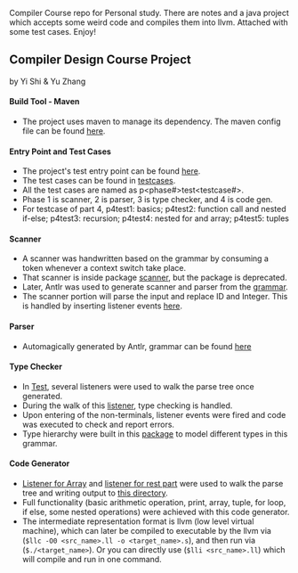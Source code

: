 Compiler Course repo for Personal study. There are notes and a java project which accepts some weird code and compiles them into llvm. Attached with some test cases. Enjoy! 

## Compiler Design Course Project 
by Yi Shi & Yu Zhang 

#### Build Tool - Maven
- The project uses maven to manage its dependency. The maven config file can be found [here](./pom.xml). 

#### Entry Point and Test Cases
- The project's test entry point can be found [here](./src/main/java/frontendtest/Test.java). 
- The test cases can be found in [testcases](./testcases). 
- All the test cases are named as p<phase#>test<testcase#>.
- Phase 1 is scanner, 2 is parser, 3 is type checker, and 4 is code gen. 
- For testcase of part 4, p4test1: basics; p4test2: function call and nested if-else; p4test3: recursion; p4test4: nested for and array; p4test5: tuples

#### Scanner
- A scanner was handwritten based on the grammar by consuming a token whenever a context switch take place. 
- That scanner is inside package [scanner](./src/main/java/scanner), but the package is deprecated. 
- Later, Antlr was used to generate scanner and parser from the [grammar](./grammar/lingBor.g4). 
- The scanner portion will parse the input and replace ID and Integer. This is handled by inserting listener events [here](./src/main/java/parser/lingScannerParserCheckListener.java). 

#### Parser
- Automagically generated by Antlr, grammar can be found [here](./grammar/lingBor.g4)

#### Type Checker
- In [Test](src/main/java/frontendtest/Test.java), several listeners were used to walk the parse tree once generated. 
- During the walk of this [listener](src/main/java/parser/lingSyntaxCheckListener.java), type checking is handled. 
- Upon entering of the non-terminals, listener events were fired and code was executed to check and report errors. 
- Type hierarchy were built in this [package](src/main/java/typenscope) to model different types in this grammar. 

#### Code Generator
- [Listener for Array](src/main/java/parser/ArrayDeclarationListener.java) and [listener for rest part](src/main/java/parser/lingCodeGenListener.java) were used to walk the parse tree and writing output to [this directory](./src/main/java/codegen).  
- Full functionality (basic arithmetic operation, print, array, tuple, for loop, if else, some nested operations) were achieved with this code generator. 
- The intermediate representation format is llvm (low level virtual machine), which can later be compiled to executable by the llvm via (`$llc -O0 <src_name>.ll -o <target_name>.s`), and then run via (`$./<target_name>`). Or you can directly use  (`$lli <src_name>.ll`) which will compile and run in one command.  
